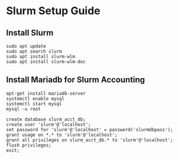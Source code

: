 
# Slurm Setup Guide



## Install Slurm

```
sudo apt update
sudo apt search slurm
sudo apt install slurm-wlm
sudo apt install slurm-wlm-doc
```

## Install Mariadb for Slurm Accounting

```
apt-get install mariadb-server
systemctl enable mysql
systemctl start mysql
mysql -u root

create database slurm_acct_db;
create user 'slurm'@'localhost';
set password for 'slurm'@'localhost' = password('slurmdbpass');
grant usage on *.* to 'slurm'@'localhost';
grant all privileges on slurm_acct_db.* to 'slurm'@'localhost';
flush privileges;
exit;
```
